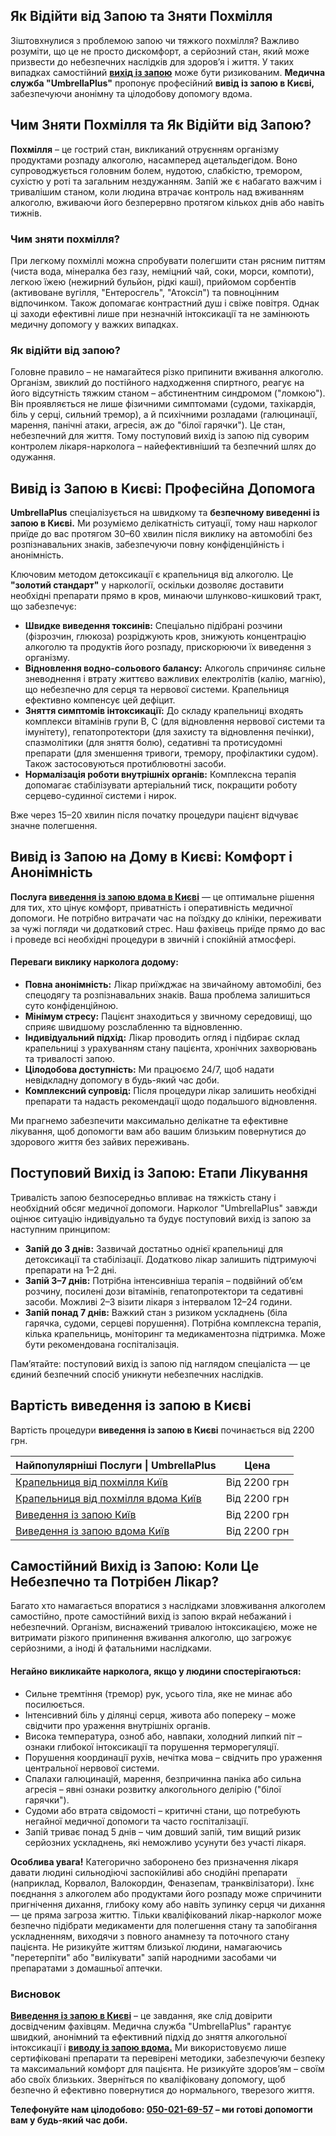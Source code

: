 
## Як Відійти від Запою та Зняти Похмілля

Зіштовхнулися з проблемою запою чи тяжкого похмілля? Важливо розуміти, що це не просто дискомфорт, а серйозний стан, який може призвести до небезпечних наслідків для здоров’я і життя. У таких випадках самостійний **[вихід із запою](https://umbrella-plus.com.ua/uk/kiev/vivod-iz-zapoia-kiev-ua/)** може бути ризикованим. **Медична служба "UmbrellaPlus"** пропонує професійний **вивід із запою в Києві,** забезпечуючи анонімну та цілодобову допомогу вдома.

## Чим Зняти Похмілля та Як Відійти від Запою?

**Похмілля** – це гострий стан, викликаний отруєнням організму продуктами розпаду алкоголю, насамперед ацетальдегідом. Воно супроводжується головним болем, нудотою, слабкістю, тремором, сухістю у роті та загальним нездужанням. Запій же є набагато важчим і тривалішим станом, коли людина втрачає контроль над вживанням алкоголю, вживаючи його безперервно протягом кількох днів або навіть тижнів.

### Чим зняти похмілля?

При легкому похміллі можна спробувати полегшити стан рясним питтям (чиста вода, мінералка без газу, неміцний чай, соки, морси, компоти), легкою їжею (нежирний бульйон, рідкі каші), прийомом сорбентів (активоване вугілля, "Ентеросгель", "Атоксіл") та повноцінним відпочинком. Також допомагає контрастний душ і свіже повітря. Однак ці заходи ефективні лише при незначній інтоксикації та не замінюють медичну допомогу у важких випадках.

### Як відійти від запою?

Головне правило – не намагайтеся різко припинити вживання алкоголю. Організм, звиклий до постійного надходження спиртного, реагує на його відсутність тяжким станом – абстинентним синдромом ("ломкою"). Він проявляється не лише фізичними симптомами (судоми, тахікардія, біль у серці, сильний тремор), а й психічними розладами (галюцинації, марення, панічні атаки, агресія, аж до "білої гарячки"). Це стан, небезпечний для життя. Тому поступовий вихід із запою під суворим контролем лікаря-нарколога – найефективніший та безпечний шлях до одужання.

## Вивід із Запою в Києві: Професійна Допомога

**UmbrellaPlus** спеціалізується на швидкому та **безпечному виведенні із запою в Києві.** Ми розуміємо делікатність ситуації, тому наш нарколог приїде до вас протягом 30–60 хвилин після виклику на автомобілі без розпізнавальних знаків, забезпечуючи повну конфіденційність і анонімність.

Ключовим методом детоксикації є крапельниця від алкоголю. Це **"золотий стандарт"** у наркології, оскільки дозволяє доставити необхідні препарати прямо в кров, минаючи шлунково-кишковий тракт, що забезпечує:

* **Швидке виведення токсинів:** Спеціально підібрані розчини (фізрозчин, глюкоза) розріджують кров, знижують концентрацію алкоголю та продуктів його розпаду, прискорюючи їх виведення з організму.
* **Відновлення водно-сольового балансу:** Алкоголь спричиняє сильне зневоднення і втрату життєво важливих електролітів (калію, магнію), що небезпечно для серця та нервової системи. Крапельниця ефективно компенсує цей дефіцит.
* **Зняття симптомів інтоксикації:** До складу крапельниці входять комплекси вітамінів групи B, C (для відновлення нервової системи та імунітету), гепатопротектори (для захисту та відновлення печінки), спазмолітики (для зняття болю), седативні та протисудомні препарати (для зменшення тривоги, тремору, профілактики судом). Також застосовуються протиблювотні засоби.
* **Нормалізація роботи внутрішніх органів:** Комплексна терапія допомагає стабілізувати артеріальний тиск, покращити роботу серцево-судинної системи і нирок.

Вже через 15–20 хвилин після початку процедури пацієнт відчуває значне полегшення.

## Вивід із Запою на Дому в Києві: Комфорт і Анонімність

**Послуга [виведення із запою вдома в Києві](https://umbrella-plus.com.ua/uk/kiev/vivod-iz-zapoia-na-domy-kiev-ua/)** — це оптимальне рішення для тих, хто цінує комфорт, приватність і оперативність медичної допомоги. Не потрібно витрачати час на поїздку до клініки, переживати за чужі погляди чи додатковий стрес. Наш фахівець приїде прямо до вас і проведе всі необхідні процедури в звичній і спокійній атмосфері.

#### Переваги виклику нарколога додому:

* **Повна анонімність:** Лікар приїжджає на звичайному автомобілі, без спецодягу та розпізнавальних знаків. Ваша проблема залишиться суто конфіденційною.
* **Мінімум стресу:** Пацієнт знаходиться у звичному середовищі, що сприяє швидшому розслабленню та відновленню.
* **Індивідуальний підхід:** Лікар проводить огляд і підбирає склад крапельниці з урахуванням стану пацієнта, хронічних захворювань та тривалості запою.
* **Цілодобова доступність:** Ми працюємо 24/7, щоб надати невідкладну допомогу в будь-який час доби.
* **Комплексний супровід:** Після процедури лікар залишить необхідні препарати та надасть рекомендації щодо подальшого відновлення.

Ми прагнемо забезпечити максимально делікатне та ефективне лікування, щоб допомогти вам або вашим близьким повернутися до здорового життя без зайвих переживань.

## Поступовий Вихід із Запою: Етапи Лікування

Тривалість запою безпосередньо впливає на тяжкість стану і необхідний обсяг медичної допомоги. Нарколог "UmbrellaPlus" завжди оцінює ситуацію індивідуально та будує поступовий вихід із запою за наступним принципом:

* **Запій до 3 днів:** Зазвичай достатньо однієї крапельниці для детоксикації та стабілізації. Додатково лікар залишить підтримуючі препарати на 1–2 дні.
* **Запій 3–7 днів:** Потрібна інтенсивніша терапія – подвійний об’єм розчину, посилені дози вітамінів, гепатопротектори та седативні засоби. Можливі 2–3 візити лікаря з інтервалом 12–24 години.
* **Запій понад 7 днів:** Важкий стан з ризиком ускладнень (біла гарячка, судоми, серцеві порушення). Потрібна комплексна терапія, кілька крапельниць, моніторинг та медикаментозна підтримка. Може бути рекомендована госпіталізація.

Пам’ятайте: поступовий вихід із запою під наглядом спеціаліста — це єдиний безпечний спосіб уникнути небезпечних наслідків.

## Вартість виведення із запою в Києві

Вартість процедури **виведення із запою в Києві** починається від 2200 грн.

| Найпопулярніші Послуги \| UmbrellaPlus                                                                         | Цена         |
| -------------------------------------------------------------------------------------------------------------- | ------------ |
| [Крапельниця від похмілля Київ](https://umbrella-plus.com.ua/uk/kiev/kapelnica_ot_alkogola_kiev/)              | Від 2200 грн |
| [Крапельниця від похмілля вдома Київ](https://umbrella-plus.com.ua/uk/kiev/kapelnica_ot_alkogola_na_dom_kiev/) | Від 2200 грн |
| [Виведення із запою Київ](https://umbrella-plus.com.ua/uk/kiev/vivod-iz-zapoia-kiev-ua/)                       | Від 2200 грн |
| [Виведення із запою вдома Київ](https://umbrella-plus.com.ua/uk/kiev/vivod-iz-zapoia-na-domy-kiev-ua/)         | Від 2200 грн |

## Самостійний Вихід із Запою: Коли Це Небезпечно та Потрібен Лікар?

Багато хто намагається впоратися з наслідками зловживання алкоголем самостійно, проте самостійний вихід із запою вкрай небажаний і небезпечний. Організм, виснажений тривалою інтоксикацією, може не витримати різкого припинення вживання алкоголю, що загрожує серйозними, а іноді й фатальними наслідками.

#### Негайно викликайте нарколога, якщо у людини спостерігаються:

* Сильне тремтіння (тремор) рук, усього тіла, яке не минає або посилюється.
* Інтенсивний біль у ділянці серця, живота або попереку – може свідчити про ураження внутрішніх органів.
* Висока температура, озноб або, навпаки, холодний липкий піт – ознаки глибокої інтоксикації та порушення терморегуляції.
* Порушення координації рухів, нечітка мова – свідчить про ураження центральної нервової системи.
* Спалахи галюцинацій, марення, безпричинна паніка або сильна агресія – явні ознаки розвитку алкогольного делірію ("білої гарячки").
* Судоми або втрата свідомості – критичні стани, що потребують негайної медичної допомоги та часто госпіталізації.
* Запій триває понад 5 днів – чим довший запій, тим вищий ризик серйозних ускладнень, які неможливо усунути без участі лікаря.

**Особлива увага!**
Категорично заборонено без призначення лікаря давати людині сильнодіючі заспокійливі або снодійні препарати (наприклад, Корвалол, Валокордин, Феназепам, транквілізатори). Їхнє поєднання з алкоголем або продуктами його розпаду може спричинити пригнічення дихання, глибоку кому або навіть зупинку серця чи дихання — це пряма загроза життю.
Тільки кваліфікований лікар-нарколог може безпечно підібрати медикаменти для полегшення стану та запобігання ускладненням, виходячи з повного анамнезу та поточного стану пацієнта. Не ризикуйте життям близької людини, намагаючись "перетерпіти" або "вилікувати" запій народними засобами чи препаратами з домашньої аптечки.

### Висновок

**[Виведення із запою в Києві](https://umbrella-plus.com.ua/uk/kiev/kapelnica_ot_alkogola_kiev/)** – це завдання, яке слід довірити досвідченим фахівцям. Медична служба "UmbrellaPlus" гарантує швидкий, анонімний та ефективний підхід до зняття алкогольної інтоксикації і **[виводу із запою вдома.](https://umbrella-plus.com.ua/uk/kiev/kapelnica_ot_alkogola_na_dom_kiev/)** Ми використовуємо лише сертифіковані препарати та перевірені методики, забезпечуючи безпеку та максимальний комфорт для пацієнта.
Не ризикуйте здоров’ям – своїм або своїх близьких. Зверніться по кваліфіковану допомогу, щоб безпечно й ефективно повернутися до нормального, тверезого життя.

**Телефонуйте нам цілодобово: [050-021-69-57](tel:0500216957) – ми готові допомогти вам у будь-який час доби.**
